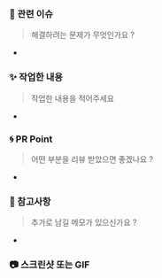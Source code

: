### 👀 관련 이슈
>  해결하려는 문제가 무엇인가요 ?
 
*

### ✨ 작업한 내용
> 작업한 내용을 적어주세요

*

### 🌀 PR Point
> 어떤 부분을 리뷰 받았으면 좋겠나요 ? 

*

### 🍰 참고사항
>  추가로 남길 메모가 있으신가요 ?

*

### 📷 스크린샷 또는 GIF
